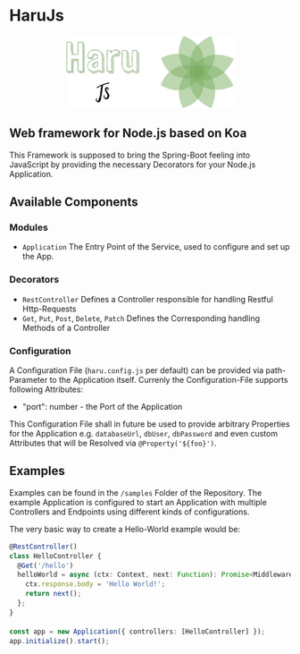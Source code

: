 # HaruJs
<div style="text-align:center">
  <img src="./logo.png?raw=true" alt="HaruJs" width="300" height="130"/>
</div>


## Web framework for Node.js based on Koa

This Framework is supposed to bring the Spring-Boot feeling into JavaScript by providing the necessary Decorators for your Node.js Application.

## Available Components

### Modules

- `Application` The Entry Point of the Service, used to configure and set up the App.

### Decorators

- `RestController` Defines a Controller responsible for handling Restful Http-Requests
- `Get`, `Put`, `Post`, `Delete`, `Patch` Defines the Corresponding handling Methods of a Controller

### Configuration

A Configuration File (`haru.config.js` per default) can be provided via path-Parameter to the Application itself. Currenly the Configuration-File supports following Attributes:

- "port": number - the Port of the Application

This Configuration File shall in future be used to provide arbitrary Properties for the Application e.g. `databaseUrl`, `dbUser`, `dbPassword` and even custom Attributes that will be Resolved via `@Property('${foo}')`.

## Examples

Examples can be found in the `/samples` Folder of the Repository. The example Application is configured to start an Application with multiple Controllers and Endpoints using different kinds of configurations.

The very basic way to create a Hello-World example would be:

```ts
@RestController()
class HelloController {
  @Get('/hello')
  helloWorld = async (ctx: Context, next: Function): Promise<Middleware> => {
    ctx.response.body = 'Hello World!';
    return next();
  };
}

const app = new Application({ controllers: [HelloController] });
app.initialize().start();
```
